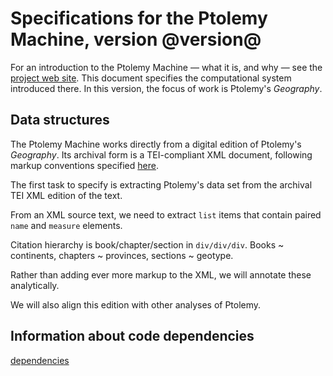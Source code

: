 # Specifications for the Ptolemy Machine, version @version@ #

For an introduction to the Ptolemy Machine — what it is, and why — see the [project web site](http://neelsmith.github.io/ptolemy/).  This document specifies the computational system introduced there.  In this version, the focus of work is Ptolemy's *Geography*.

## Data structures ##

The Ptolemy Machine works directly from a digital edition of Ptolemy's *Geography*.   Its archival form is a TEI-compliant XML document, following markup conventions specified [here](markup/Markup.html).

The first task to specify is extracting Ptolemy's data set from the archival TEI XML edition of the text.

From an XML source text, we need to extract `list` items that contain paired `name` and `measure` elements.

Citation hierarchy is book/chapter/section in `div/div/div`.  Books ~ continents, chapters ~ provinces, sections ~ geotype.

Rather than adding ever more markup to the XML, we will annotate these analytically.

We will also align this edition with other analyses of Ptolemy.


## Information about code dependencies ##

[dependencies](dependencies/Dependencies.html)
